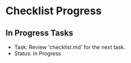 # Checklist Progress

## In Progress Tasks
- Task: Review 'checklist.md' for the next task.
- Status: In Progress
